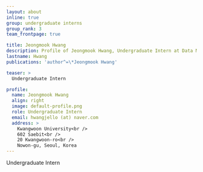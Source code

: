 ```yaml
---
layout: about
inline: true
group: undergraduate interns
group_rank: 3
team_frontpage: true

title: Jeongmook Hwang
description: Profile of Jeongmook Hwang, Undergraduate Intern at Data Mining Lab.
lastname: Hwang
publications: 'author^=\*Jeongmook Hwang'

teaser: >
  Undergraduate Intern

profile:
  name: Jeongmook Hwang
  align: right
  image: default-profile.png
  role: Undergraduate Intern
  email: hwangjello (at) naver.com
  address: >
    Kwangwoon University<br />
    602 Saebit<br />
    20 Kwangwoon-ro<br />
    Nowon-gu, Seoul, Korea
---
```


Undergraduate Intern
